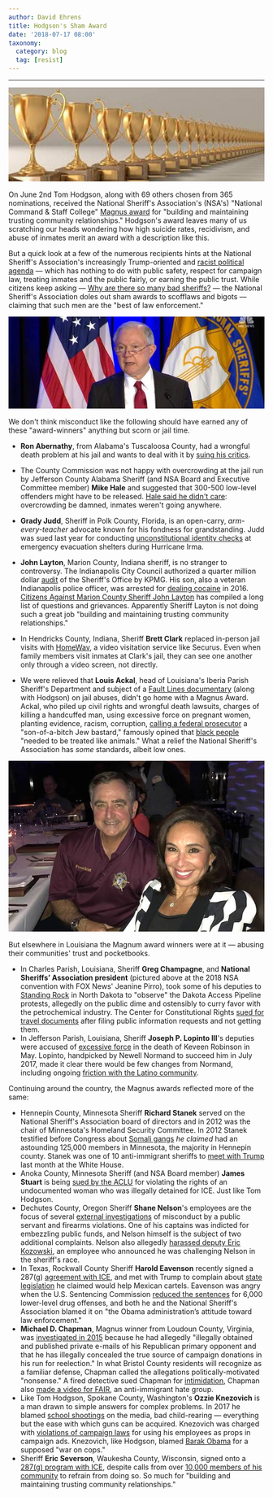 ```yaml
---
author: David Ehrens
title: Hodgson's Sham Award
date: '2018-07-17 08:00'
taxonomy:
  category: blog
  tag: [resist]
---
```

---

![](awards.jpg)

On June 2nd Tom Hodgson, along with 69 others chosen from 365 nominations, received the National Sheriff's Association's (NSA's) "National Command & Staff College" [Magnus award](http://commandcollege.org/national-sheriffs-award/) for "building and maintaining trusting community relationships." Hodgson's award leaves many of us scratching our heads wondering how high suicide rates, recidivism, and abuse of inmates merit an award with a description like this.

But a quick look at a few of the numerous recipients hints at the National Sheriff's Association's increasingly Trump-oriented and [racist political agenda](https://www.cnn.com/2018/02/12/politics/jeff-sessions-anglo-american-law-enforcement/index.html) — which has nothing to do with public safety, respect for campaign law, treating inmates and the public fairly, or earning the public trust. While citizens keep asking — [Why are there so many bad sheriffs?](http://www.governing.com/topics/public-justice-safety/gov-bad-sherriffs.html) — the National Sheriff's Association doles out sham awards to scofflaws and bigots — claiming that such men are the "best of law enforcement." 

![Attorney General Jeff Sessions selling Anglo-Saxon white supremacy at the 2018 National Sheriff's Association winter meeting](sessions.jpg)

We don't think misconduct like the following should have earned any of these "award-winners" anything but scorn or jail time.

- **Ron Abernathy**, from Alabama's Tuscaloosa County, had a wrongful death problem at his jail and wants to deal with it by [suing his critics](http://www.waaytv.com/content/news/Sheriff-Lawsuit-possible-over-social-media-comments--482848341.html).

- The County Commission was not happy with overcrowding at the jail run by Jefferson County Alabama Sheriff (and NSA Board and Executive Committee member) **Mike Hale** and suggested that 300-500 low-level offenders might have to be released. [Hale said he didn't care](http://blog.al.com/spotnews/2011/12/jefferson_county_sheriff_mike_7.html): overcrowding be damned, inmates weren't going anywhere.

- **Grady Judd**, Sheriff in Polk County, Florida, is an open-carry, *arm-every-teacher* advocate known for his fondness for grandstanding. Judd was sued last year for conducting [unconstitutional identity checks](https://finance.yahoo.com/news/lawsuit-filed-against-polk-county-233400932.html) at emergency evacuation shelters during Hurricane Irma.

- **John Layton**, Marion County, Indiana sheriff, is no stranger to controversy. The Indianapolis City Council authorized a quarter million dollar [audit](https://cbs4indy.com/2018/06/06/council-committee-approves-audit-of-marion-county-sheriffs-office/) of the Sheriff's Office by KPMG. His son, also a veteran Indianapolis police officer, was arrested for [dealing cocaine](https://www.wfyi.org/news/articles/sheriffs-son-an-impd-cop-arrested-for-drug-dealing) in 2016. [Citizens Against Marion County Sheriff John Layton](https://www.facebook.com/Citizens-Against-Marion-County-Sheriff-John-Layton-498461360268823/) has compiled a long list of questions and grievances. Apparently Sheriff Layton is not doing such a great job "building and maintaining trusting community relationships."

- In Hendricks County, Indiana, Sheriff **Brett Clark** replaced in-person jail visits with [HomeWav](https://www.homewav.com/jail-video-visits-get-positive-feedback/), a video visitation service like Securus. Even when family members visit inmates at Clark's jail, they can see one another only through a video screen, not directly.

- We were relieved that **Louis Ackal**, head of Louisiana's Iberia Parish Sheriff's Department and subject of a [Fault Lines documentary](https://www.youtube.com/watch?v=GV5WMCmwHqc) (along with Hodgson) on jail abuses, didn't go home with a Magnus Award. Ackal, who piled up civil rights and wrongful death lawsuits, charges of killing a handcuffed man, using excessive force on pregnant women, planting evidence, racism, corruption, [calling a federal prosecutor](http://forward.com/news/344302/louisiana-sheriff-in-jew-bastard-rant-faces-recall-push/) a "son-of-a-bitch Jew bastard," famously opined that [black people](http://atlantablackstar.com/2016/11/03/louisiana-sheriffs-view-on-black-people-they-needed-to-be-treated-like-animals/) "needed to be treated like animals." What a relief the National Sheriff's Association has *some* standards, albeit low ones. 

![Charles Parish, Louisiana Sheriff Greg Champagne, president of the National Sheriffs' Association, pictured above at the 2018 NSA convention with FOX News Jeanine Pirro](pres.jpg)

But elsewhere in Louisiana the Magnum award winners were at it — abusing their communities' trust and pocketbooks.

- In Charles Parish, Louisiana, Sheriff **Greg Champagne**, and **National Sheriffs’ Association president** (pictured above at the 2018 NSA convention with FOX News' Jeanine Pirro), took some of his deputies to [Standing Rock](https://www.theadvocate.com/new_orleans/news/article_6be22a46-f0a3-11e7-8485-b37d944462a0.html) in North Dakota to "observe" the Dakota Access Pipeline protests, allegedly on the public dime and ostensibly to curry favor with the petrochemical industry. The Center for Constitutional Rights [sued for travel documents](https://ccrjustice.org/home/press-center/press-releases/human-rights-attorneys-sue-louisiana-sheriff-records-related-0) after filing public information requests and not getting them.
- In Jefferson Parish, Louisiana, Sheriff **Joseph P. Lopinto III**'s deputies were accused of [excessive force](https://www.nytimes.com/2018/05/15/us/keeven-robinson-death-police-louisiana.html) in the death of Keveen Robinson in May. Lopinto, handpicked by Newell Normand to succeed him in July 2017, made it clear there would be few changes from Normand, including ongoing [friction with the Latino community](https://www.theadvocate.com/new_orleans/news/crime_police/article_5cddbe1a-24a7-11e8-b591-872dd96b2d83.html).

Continuing around the country, the Magnus awards reflected more of the same:

- Hennepin County, Minnesota Sheriff **Richard Stanek** served on the National Sheriff's Association board of directors and in 2012 was the chair of Minnesota's Homeland Security Committee. In 2012 Stanek testified before Congress about [Somali gangs](http://judiciary.house.gov/_files/hearings/Hearings%202012/Stanek%2007252012.pdf) *he claimed* had an astounding 125,000 members in Minnesota, the majority in Hennepin county. Stanek was one of 10 anti-immigrant sheriffs to [meet with Trump](http://kstp.com/news/hennepin-county-sheriff-richard-stanek-white-house-president-trump/4787170/) last month at the White House.
- Anoka County, Minnesota Sheriff (and NSA Board member) **James Stuart** is being [sued by the ACLU](http://www.gopusa.com/aclu-sues-county-authorities-for-turning-illegal-alien-over-to-ice/) for violating the rights of an undocumented woman who was illegally detained for ICE. Just like Tom Hodgson.
- Dechutes County, Oregon Sheriff **Shane Nelson**'s employees are the focus of several [external investigations](https://www.opb.org/news/article/oregon-deschutes-sheriffs-office-investigations/) of misconduct by a public servant and firearms violations. One of his captains was indicted for embezzling public funds, and Nelson himself is the subject of two additional complaints. Nelson also allegedly [harassed deputy Eric Kozowski](https://www.uniondemocrat.com/newsroomstafflist/4713822-151/deschutes-sheriffs-candidate-alleges-harassment), an employee who announced he was challenging Nelson in the sheriff's race.
- In Texas, Rockwall County Sheriff **Harold Eavenson** recently signed a 287(g) [agreement with ICE](http://www.roysecityheraldbanner.com/news/sheriff-defends-stance-on-ice-policies/article_5800ae14-fb05-11e7-97b0-a3686a539c03.html), and met with Trump to complain about [state legislation](https://www.washingtonpost.com/news/post-politics/wp/2017/02/07/well-destroy-his-career-trump-quips-about-a-texas-state-senator-at-odds-with-a-county-sheriff/) he claimed would help Mexican cartels. Eavenson was angry when the U.S. Sentencing Commission [reduced the sentences](http://www.foxnews.com/politics/2015/11/11/biggest-sham-sheriffs-outraged-at-federal-release-6000-inmates-skeptical-about.html) for 6,000 lower-level drug offenses, and both he and the National Sheriff's Association blamed it on "the Obama administration’s attitude toward law enforcement."
- **Michael D. Chapman**, Magnus winner from Loudoun County, Virginia, was [investigated in 2015](https://www.washingtonpost.com/local/special-prosecutor-appointed-to-investigate-loudoun-sheriff/2015/09/15/2c27a7fa-57d5-11e5-8bb1-b488d231bba2_story.html?utm_term=.8df53ae10add) because he had allegedly "illegally obtained and published private e-mails of his Republican primary opponent and that he has illegally concealed the true source of campaign donations in his run for reelection." In what Bristol County residents will recognize as a familiar defense, Chapman called the allegations politically-motivated "nonsense." A fired detective sued Chapman for [intimidation](http://loudounnow.com/2017/07/25/fired-detective-sues-sheriff-for-intimidation-retaliation-wrongful-termination/), Chapman also [made a video for FAIR](http://thebullelephant.com/loudoun-sheriff-mike-chapman-featured-in-immigration-reform-video/), an anti-immigrant hate group.
- Like Tom Hodgson, Spokane County, Washington's **Ozzie Knezovich** is a man drawn to simple answers for complex problems. In 2017 he blamed [school shootings](http://www.spokesman.com/stories/2017/sep/14/spokane-county-sheriff-breakdown-of-society-media-/) on the media, bad child-rearing — everything but the ease with which guns can be acquired. Knezovich was charged with [violations of campaign laws](https://www.pdc.wa.gov/browse/cases/6594) for using his employees as props in campaign ads. Knezovich, like Hodgson, blamed [Barak Obama](http://www.spokesman.com/stories/2017/mar/06/knezovich-stands-behind-heated-comments-blaming-ob/) for a supposed "war on cops."
- Sheriff **Eric Severson**, Waukesha County, Wisconsin, signed onto a [287(g) program with ICE](https://www.jsonline.com/story/news/politics/2018/04/30/waukesha-county-sheriff-eric-severson-defends-immigration-program-prepares-march/561430002/), despite calls from over [10,000 members of his community](https://fox6now.com/2018/04/30/voces-de-la-frontera-to-march-in-waukesha-on-a-day-without-latinos-to-protest-immigration-enforcement/) to refrain from doing so. So much for "building and maintaining trusting community relationships."


